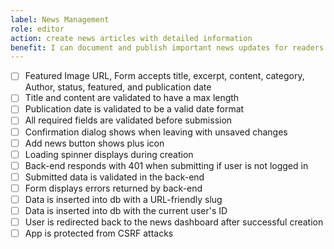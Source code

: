 ```yaml
---
label: News Management
role: editor
action: create news articles with detailed information
benefit: I can document and publish important news updates for readers
---
```


- [ ] Featured Image URL, Form accepts title, excerpt, content, category, Author, status, featured,  and publication date
- [ ] Title and content are validated to have a max length
- [ ] Publication date is validated to be a valid date format
- [ ] All required fields are validated before submission
- [ ] Confirmation dialog shows when leaving with unsaved changes
- [ ] Add news button shows plus icon
- [ ] Loading spinner displays during creation
- [ ] Back-end responds with 401 when submitting if user is not logged in
- [ ] Submitted data is validated in the back-end
- [ ] Form displays errors returned by back-end
- [ ] Data is inserted into db with a URL-friendly slug
- [ ] Data is inserted into db with the current user's ID
- [ ] User is redirected back to the news dashboard after successful creation
- [ ] App is protected from CSRF attacks
